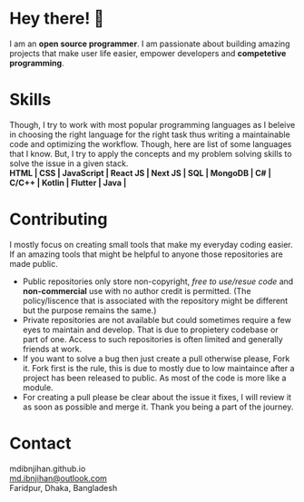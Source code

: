# Hey there! 👋
I am an <b>open source programmer</b>. I am passionate about building amazing projects that make user life easier, empower developers and <b>competetive programming</b>.

# Skills
Though, I try to work with most popular programming languages as I beleive in choosing the right language for the right task thus writing a maintainable code and optimizing the workflow. Though, here are list of some languages that I know. But, I try to apply the concepts and my problem solving skills to solve the issue in a given stack.</br>
<b>HTML | CSS | JavaScript | React JS | Next JS | SQL | MongoDB | C# | C/C++ | Kotlin | Flutter | Java |</b>

# Contributing
I mostly focus on creating small tools that make my everyday coding easier. If an amazing tools that might be helpful to anyone those repositories are made public. 
- Public repositories only store non-copyright, <i>free to use/resue code</i> and <b>non-commercial</b> use with no author credit is permitted. (The policy/liscence that is associated with the repository might be different but the purpose remains the same.)
- Private repositories are not available but could sometimes require a few eyes to maintain and develop. That is due to propietery codebase or part of one. Access to such repositories is often limited and generally friends at work.
- If you want to solve a bug then just create a pull otherwise please, Fork it. Fork first is the rule, this is due to mostly due to low maintaince after a project has been released to public. As most of the code is more like a module.
- For creating a pull please be clear about the issue it fixes, I will review it as soon as possible and merge it.
Thank you being a part of the journey.

# Contact
mdibnjihan.github.io</br>
md.ibnjihan@outlook.com</br>
Faridpur, Dhaka, Bangladesh
